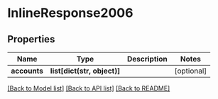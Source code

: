 # InlineResponse2006

## Properties
Name | Type | Description | Notes
------------ | ------------- | ------------- | -------------
**accounts** | **list[dict(str, object)]** |  | [optional] 

[[Back to Model list]](../README.md#documentation-for-models) [[Back to API list]](../README.md#documentation-for-api-endpoints) [[Back to README]](../README.md)

